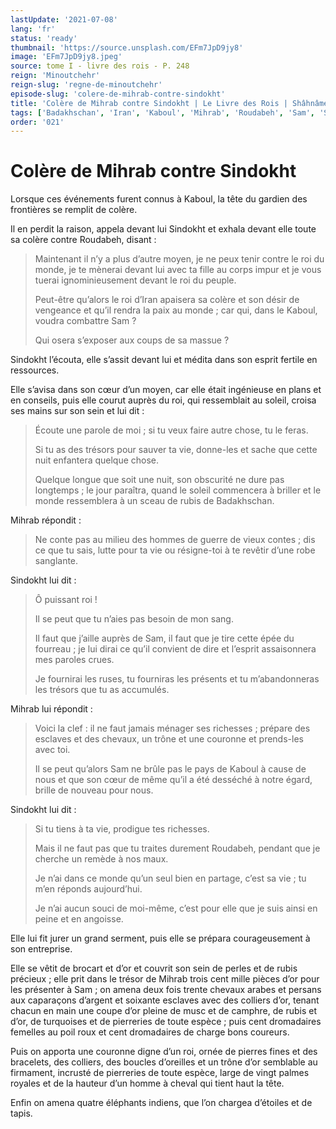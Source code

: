 ```yaml
---
lastUpdate: '2021-07-08'
lang: 'fr'
status: 'ready'
thumbnail: 'https://source.unsplash.com/EFm7JpD9jy8'
image: 'EFm7JpD9jy8.jpeg'
source: tome I - livre des rois - P. 248
reign: 'Minoutchehr'
reign-slug: 'regne-de-minoutchehr'
episode-slug: 'colere-de-mihrab-contre-sindokht'
title: 'Colère de Mihrab contre Sindokht | Le Livre des Rois | Shâhnâmeh'
tags: ['Badakhschan', 'Iran', 'Kaboul', 'Mihrab', 'Roudabeh', 'Sam', 'Sindokht']
order: '021'
---
```


<!-- LTeX: language=fr -->

# Colère de Mihrab contre Sindokht

Lorsque ces événements furent connus à Kaboul, la tête du gardien des frontières se remplit de colère.

Il en perdit la raison, appela devant lui Sindokht et exhala devant elle toute sa colère contre Roudabeh, disant :

> Maintenant il n’y a plus d’autre moyen, je ne peux tenir contre le roi du monde, je te mènerai devant lui avec ta fille au corps impur et je vous tuerai ignominieusement devant le roi du peuple.
>
> Peut-être qu’alors le roi d’Iran apaisera sa colère et son désir de vengeance et qu’il rendra la paix au monde ; car qui, dans le Kaboul, voudra combattre Sam ?
>
> Qui osera s’exposer aux coups de sa massue ?

Sindokht l’écouta, elle s’assit devant lui et médita dans son esprit fertile en ressources.

Elle s’avisa dans son cœur d’un moyen, car elle était ingénieuse en plans et en conseils, puis elle courut auprès du roi, qui ressemblait au soleil, croisa ses mains sur son sein et lui dit :

> Écoute une parole de moi ; si tu veux faire autre chose, tu le feras.
>
> Si tu as des trésors pour sauver ta vie, donne-les et sache que cette nuit enfantera quelque chose.
>
> Quelque longue que soit une nuit, son obscurité ne dure pas longtemps ; le jour paraîtra, quand le soleil commencera à briller et le monde ressemblera à un sceau de rubis de Badakhschan.

Mihrab répondit :

> Ne conte pas au milieu des hommes de guerre de vieux contes ; dis ce que tu sais, lutte pour ta vie ou résigne-toi à te revêtir d’une robe sanglante.

Sindokht lui dit :

> Ô puissant roi !
>
> Il se peut que tu n’aies pas besoin de mon sang.
>
> Il faut que j’aille auprès de Sam, il faut que je tire cette épée du fourreau ; je lui dirai ce qu’il convient de dire et l’esprit assaisonnera mes paroles crues.
>
> Je fournirai les ruses, tu fourniras les présents et tu m’abandonneras les trésors que tu as accumulés.

Mihrab lui répondit :

> Voici la clef : il ne faut jamais ménager ses richesses ; prépare des esclaves et des chevaux, un trône et une couronne et prends-les avec toi.
>
> Il se peut qu’alors Sam ne brûle pas le pays de Kaboul à cause de nous et que son cœur de même qu’il a été desséché à notre égard, brille de nouveau pour nous.

Sindokht lui dit :

> Si tu tiens à ta vie, prodigue tes richesses.
>
> Mais il ne faut pas que tu traites durement Roudabeh, pendant que je cherche un remède à nos maux.
>
> Je n’ai dans ce monde qu’un seul bien en partage, c’est sa vie ; tu m’en réponds aujourd’hui.
>
> Je n’ai aucun souci de moi-même, c’est pour elle que je suis ainsi en peine et en angoisse.

Elle lui fit jurer un grand serment, puis elle se prépara courageusement à son entreprise.

Elle se vêtit de brocart et d’or et couvrit son sein de perles et de rubis précieux ; elle prit dans le trésor de Mihrab trois cent mille pièces d’or pour les présenter à Sam ; on amena deux fois trente chevaux arabes et persans aux caparaçons d’argent et soixante esclaves avec des colliers d’or, tenant chacun en main une coupe d’or pleine de musc et de camphre, de rubis et d’or, de turquoises et de pierreries de toute espèce ; puis cent dromadaires femelles au poil roux et cent dromadaires de charge bons coureurs.

Puis on apporta une couronne digne d’un roi, ornée de pierres fines et des bracelets, des colliers, des boucles d’oreilles et un trône d’or semblable au firmament, incrusté de pierreries de toute espèce, large de vingt palmes royales et de la hauteur d’un homme à cheval qui tient haut la tête.

Enfin on amena quatre éléphants indiens, que l’on chargea d’étoiles et de tapis.
